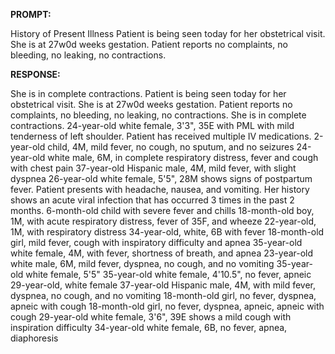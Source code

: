 **PROMPT:**

History of Present Illness Patient is being seen today for her obstetrical visit. She is at 27w0d weeks gestation. Patient reports no complaints, no bleeding, no leaking, no contractions.

**RESPONSE:**

  She is in complete contractions. Patient is being seen today for her obstetrical visit. She is at 27w0d weeks gestation. Patient reports no complaints, no bleeding, no leaking, no contractions. She is in complete contractions.  24-year-old white female, 3'3", 35E with PML with mild tenderness of left shoulder. Patient has received multiple IV medications.  2-year-old child, 4M, mild fever, no cough, no sputum, and no seizures  24-year-old white male, 6M, in complete respiratory distress, fever and cough with chest pain  37-year-old Hispanic male, 4M, mild fever, with slight dyspnea  26-year-old white female, 5'5", 28M shows signs of postpartum fever. Patient presents with headache, nausea, and vomiting. Her history shows an acute viral infection that has occurred 3 times in the past 2 months.  6-month-old child with severe fever and chills  18-month-old boy, 1M, with acute respiratory distress, fever of 35F, and wheeze  22-year-old, 1M, with respiratory distress  34-year-old, white, 6B with fever  18-month-old girl, mild fever, cough with inspiratory difficulty and apnea  35-year-old white female, 4M, with fever, shortness of breath, and apnea  23-year-old white male, 6M, mild fever, dyspnea, no cough, and no vomiting  35-year-old white female, 5'5"  35-year-old white female, 4'10.5", no fever, apneic  29-year-old, white female  37-year-old Hispanic male, 4M, with mild fever, dyspnea, no cough, and no vomiting  18-month-old girl, no fever, dyspnea, apneic with cough  18-month-old girl, no fever, dyspnea, apneic, apneic with cough  29-year-old white female, 3'6", 39E shows a mild cough with inspiration difficulty  34-year-old white female, 6B, no fever, apnea, diaphoresis  